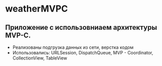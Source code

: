 # weatherMVPC
Приложение c использовниаем архитектуры MVP-C. 
---
 * Реализованы подгрузка данных из сети, верстка кодом
 * Использовались: URLSession, DispatchQueue, MVP - Coordinator, CollectionView, TableView
